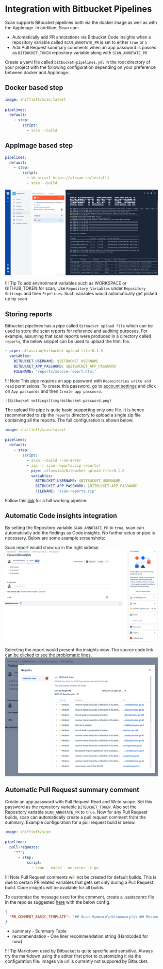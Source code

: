 # Integration with Bitbucket Pipelines

Scan supports Bitbucket pipelines both via the docker image as well as with the AppImage. In addition, Scan can:

- Automatically add PR annotations via Bitbucket Code insights when a repository variable called `SCAN_ANNOTATE_PR` is set to either `true` or `1`
- Add Pull Request summary comments when an app password is passed as `BITBUCKET_TOKEN` repository variable along with `SCAN_ANNOTATE_PR`

Create a yaml file called `bitbucket-pipelines.yml` in the root directory of your project with the following configuration depending on your preference between docker and AppImage.

## Docker based step

```yaml
image: shiftleft/scan:latest

pipelines:
  default:
    - step:
        script:
          - scan --build
```

## AppImage based step

```yaml
pipelines:
  default:
    - step:
        script:
          - sh <(curl https://slscan.sh/install)
          - scan --build
```

![Bitbucket pipelines](img/bitbucket.png)

!!! Tip
    To add environment variables such as WORKSPACE or GITHUB_TOKEN for scan, Use `Repository Variables` under `Repository Settings` and then `Pipelines`. Such variables would automatically get picked up by scan.

## Storing reports

Bitbucket pipelines has a pipe called `Bitbucket upload file` which can be used to store the scan reports for reference and auditing purposes. For example, assuming that scan reports were produced in a directory called `reports`, the below snippet can be used to upload the html file.

```yaml
- pipe: atlassian/bitbucket-upload-file:0.1.8
  variables:
    BITBUCKET_USERNAME: $BITBUCKET_USERNAME
    BITBUCKET_APP_PASSWORD: $BITBUCKET_APP_PASSWORD
    FILENAME: 'reports/source-report.html'
```

!!! Note
    This pipe requires an app password with `Repositories write and read` permissions. To create this password, go to [account settings](https://bitbucket.org/account/settings/) and click on `App passwords` and then `Create app password`.

    ![Bitbucket settings](img/bitbucket-password.png)

The upload file pipe is quite basic supporting only one file. It is hence recommended to zip the `reports` directory to upload a single zip file containing all the reports. The full configuration is shown below:

```yaml
image: shiftleft/scan:latest

pipelines:
  default:
    - step:
        script:
          - scan --build --no-error
          - zip -r scan-reports.zip reports/
          - pipe: atlassian/bitbucket-upload-file:0.1.8
            variables:
              BITBUCKET_USERNAME: $BITBUCKET_USERNAME
              BITBUCKET_APP_PASSWORD: $BITBUCKET_APP_PASSWORD
              FILENAME: 'scan-reports.zip'
```

Follow this [link](https://bitbucket.org/prabhusl/helloshiftleft/src/master/bitbucket-pipelines.yml) for a full working pipeline.

## Automatic Code insights integration

By setting the Repository variable `SCAN_ANNOTATE_PR` to `true`, scan can automatically add the findings as Code insights. No further setup or pipe is necessary. Below are some example screenshots:

Scan report would show up in the right sidebar.
![PR with Scan Report](img/scan-bb-pr.png)

Selecting the report would present the insights view. The source code link can be clicked to see the problematic lines.
![Code insights](img/scan-bb-insights.png)

## Automatic Pull Request summary comment

Create an app password with Pull Request Read and Write scope. Set this password as the repository variable `BITBUCKET_TOKEN`. Also set the Repository variable `SCAN_ANNOTATE_PR` to `true`. Now for any Pull Request builds, scan can automatically create a pull request comment from the summary. Example configuration for a pull request build is below.

```yaml
image: shiftleft/scan

pipelines:
  pull-requests:
    '**':
      - step:
          script:
            - scan --build --no-error -t go
```

!!! Note
    Pull Request comments will not be created for default builds. This is due to certain PR related variables that gets set only during a Pull Request build. Code insights will be available for all builds.

To customize the message used for the comment, create a .sastscanrc file in the repo as suggested [here](tips.md) with the below config.

```json
{
  "PR_COMMENT_BASIC_TEMPLATE": "## Scan Summary\n%(summary)s\n## Recommendation\n%(recommendation)s\n"
}
```

- summary - Summary Table
- recommendation - One liner recommendation string (Hardcoded for now)

!!! Tip
    Markdown used by Bitbucket is quite specific and sensitive. Always try the markdown using the editor first prior to customizing it via the configuration file. Images via url is currently not suppored by Bitbucket.
